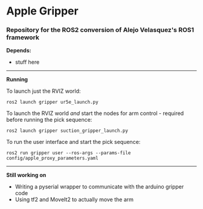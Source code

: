 # Apple Gripper
### Repository for the ROS2 conversion of Alejo Velasquez's ROS1 framework

**Depends:**

- stuff here

---

**Running**

To launch just the RVIZ world:

    ros2 launch gripper ur5e_launch.py

To launch the RVIZ world *and* start the nodes for arm control - required before running the pick sequence:

    ros2 launch gripper suction_gripper_launch.py

To run the user interface and start the pick sequence:

    ros2 run gripper user --ros-args --params-file config/apple_proxy_parameters.yaml

---

**Still working on**

- Writing a pyserial wrapper to communicate with the arduino gripper code
- Using tf2 and MoveIt2 to actually move the arm
